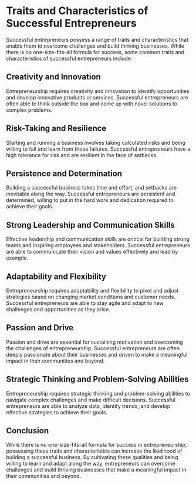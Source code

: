 Traits and Characteristics of Successful Entrepreneurs
=================================================================================================

Successful entrepreneurs possess a range of traits and characteristics that enable them to overcome challenges and build thriving businesses. While there is no one-size-fits-all formula for success, some common traits and characteristics of successful entrepreneurs include:

Creativity and Innovation
-------------------------

Entrepreneurship requires creativity and innovation to identify opportunities and develop innovative products or services. Successful entrepreneurs are often able to think outside the box and come up with novel solutions to complex problems.

Risk-Taking and Resilience
--------------------------

Starting and running a business involves taking calculated risks and being willing to fail and learn from those failures. Successful entrepreneurs have a high tolerance for risk and are resilient in the face of setbacks.

Persistence and Determination
-----------------------------

Building a successful business takes time and effort, and setbacks are inevitable along the way. Successful entrepreneurs are persistent and determined, willing to put in the hard work and dedication required to achieve their goals.

Strong Leadership and Communication Skills
------------------------------------------

Effective leadership and communication skills are critical for building strong teams and inspiring employees and stakeholders. Successful entrepreneurs are able to communicate their vision and values effectively and lead by example.

Adaptability and Flexibility
----------------------------

Entrepreneurship requires adaptability and flexibility to pivot and adjust strategies based on changing market conditions and customer needs. Successful entrepreneurs are able to stay agile and adapt to new challenges and opportunities as they arise.

Passion and Drive
-----------------

Passion and drive are essential for sustaining motivation and overcoming the challenges of entrepreneurship. Successful entrepreneurs are often deeply passionate about their businesses and driven to make a meaningful impact in their communities and beyond.

Strategic Thinking and Problem-Solving Abilities
------------------------------------------------

Entrepreneurship requires strategic thinking and problem-solving abilities to navigate complex challenges and make difficult decisions. Successful entrepreneurs are able to analyze data, identify trends, and develop effective strategies to achieve their goals.

Conclusion
----------

While there is no one-size-fits-all formula for success in entrepreneurship, possessing these traits and characteristics can increase the likelihood of building a successful business. By cultivating these qualities and being willing to learn and adapt along the way, entrepreneurs can overcome challenges and build thriving businesses that make a meaningful impact in their communities and beyond.
